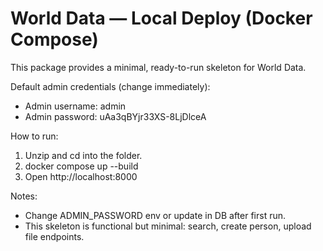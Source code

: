 
World Data — Local Deploy (Docker Compose)
=========================================

This package provides a minimal, ready-to-run skeleton for World Data.

Default admin credentials (change immediately):
- Admin username: admin
- Admin password: uAa3qBYjr33XS-8LjDlceA

How to run:
1. Unzip and cd into the folder.
2. docker compose up --build
3. Open http://localhost:8000

Notes:
- Change ADMIN_PASSWORD env or update in DB after first run.
- This skeleton is functional but minimal: search, create person, upload file endpoints.
